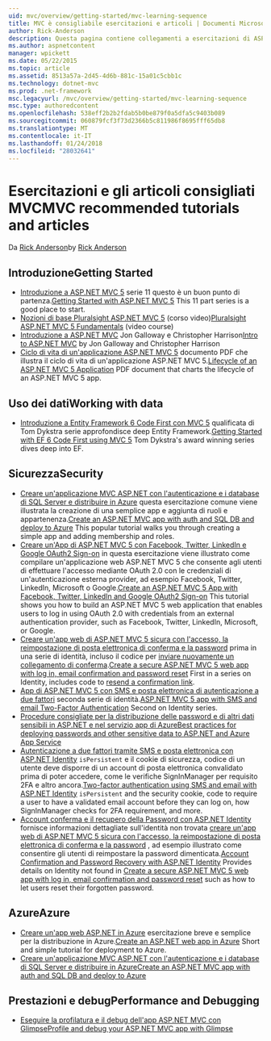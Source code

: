 ```yaml
---
uid: mvc/overview/getting-started/mvc-learning-sequence
title: MVC è consigliabile esercitazioni e articoli | Documenti Microsoft
author: Rick-Anderson
description: Questa pagina contiene collegamenti a esercitazioni di ASP.NET MVC e la sequenza consigliata per utilizzarle.
ms.author: aspnetcontent
manager: wpickett
ms.date: 05/22/2015
ms.topic: article
ms.assetid: 8513a57a-2d45-4d6b-881c-15a01c5cbb1c
ms.technology: dotnet-mvc
ms.prod: .net-framework
msc.legacyurl: /mvc/overview/getting-started/mvc-learning-sequence
msc.type: authoredcontent
ms.openlocfilehash: 538eff2b2b2fdab5b0be879f0a5dfa5c9403b089
ms.sourcegitcommit: 060879fcf3f73d2366b5c811986f8695fff65db8
ms.translationtype: MT
ms.contentlocale: it-IT
ms.lasthandoff: 01/24/2018
ms.locfileid: "28032641"
---
```

<a name="mvc-recommended-tutorials-and-articles"></a><span data-ttu-id="c0139-103">Esercitazioni e gli articoli consigliati MVC</span><span class="sxs-lookup"><span data-stu-id="c0139-103">MVC recommended tutorials and articles</span></span>
====================
<span data-ttu-id="c0139-104">Da [Rick Anderson](https://github.com/Rick-Anderson)</span><span class="sxs-lookup"><span data-stu-id="c0139-104">by [Rick Anderson](https://github.com/Rick-Anderson)</span></span>

<a id="pwd"></a>
## <a name="getting-started"></a><span data-ttu-id="c0139-105">Introduzione</span><span class="sxs-lookup"><span data-stu-id="c0139-105">Getting Started</span></span>

- <span data-ttu-id="c0139-106">[Introduzione a ASP.NET MVC 5](introduction/getting-started.md) serie 11 questo è un buon punto di partenza.</span><span class="sxs-lookup"><span data-stu-id="c0139-106">[Getting Started with ASP.NET MVC 5](introduction/getting-started.md) This 11 part series is a good place to start.</span></span>
- <span data-ttu-id="c0139-107">[Nozioni di base Pluralsight ASP.NET MVC 5](https://pluralsight.com/training/Player?author=scott-allen&amp;name=aspdotnet-mvc5-fundamentals-m1-introduction&amp;mode=live&amp;clip=0&amp;course=aspdotnet-mvc5-fundamentals) (corso video)</span><span class="sxs-lookup"><span data-stu-id="c0139-107">[Pluralsight ASP.NET MVC 5 Fundamentals](https://pluralsight.com/training/Player?author=scott-allen&amp;name=aspdotnet-mvc5-fundamentals-m1-introduction&amp;mode=live&amp;clip=0&amp;course=aspdotnet-mvc5-fundamentals) (video course)</span></span>
- <span data-ttu-id="c0139-108">[Introduzione a ASP.NET MVC](https://www.microsoftvirtualacademy.com/training-courses/introduction-to-asp-net-mvc) Jon Galloway e Christopher Harrison</span><span class="sxs-lookup"><span data-stu-id="c0139-108">[Intro to ASP.NET MVC](https://www.microsoftvirtualacademy.com/training-courses/introduction-to-asp-net-mvc) by Jon Galloway and Christopher Harrison</span></span>
- <span data-ttu-id="c0139-109">[Ciclo di vita di un'applicazione ASP.NET MVC 5](lifecycle-of-an-aspnet-mvc-5-application.md) documento PDF che illustra il ciclo di vita di un'applicazione ASP.NET MVC 5.</span><span class="sxs-lookup"><span data-stu-id="c0139-109">[Lifecycle of an ASP.NET MVC 5 Application](lifecycle-of-an-aspnet-mvc-5-application.md) PDF document that charts the lifecycle of an ASP.NET MVC 5 app.</span></span>

<a id="con"></a>
## <a name="working-with-data"></a><span data-ttu-id="c0139-110">Uso dei dati</span><span class="sxs-lookup"><span data-stu-id="c0139-110">Working with data</span></span>

- <span data-ttu-id="c0139-111">[Introduzione a Entity Framework 6 Code First con MVC 5](getting-started-with-ef-using-mvc/creating-an-entity-framework-data-model-for-an-asp-net-mvc-application.md) qualificata di Tom Dykstra serie approfondisce deep Entity Framework.</span><span class="sxs-lookup"><span data-stu-id="c0139-111">[Getting Started with EF 6 Code First using MVC 5](getting-started-with-ef-using-mvc/creating-an-entity-framework-data-model-for-an-asp-net-mvc-application.md) Tom Dykstra's award winning series dives deep into EF.</span></span>

<a id="wj"></a>
## <a name="security"></a><span data-ttu-id="c0139-112">Sicurezza</span><span class="sxs-lookup"><span data-stu-id="c0139-112">Security</span></span>

- <span data-ttu-id="c0139-113">[Creare un'applicazione MVC ASP.NET con l'autenticazione e i database di SQL Server e distribuire in Azure](https://azure.microsoft.com/documentation/articles/web-sites-dotnet-deploy-aspnet-mvc-app-membership-oauth-sql-database/) questa esercitazione comune viene illustrata la creazione di una semplice app e aggiunta di ruoli e appartenenza.</span><span class="sxs-lookup"><span data-stu-id="c0139-113">[Create an ASP.NET MVC app with auth and SQL DB and deploy to Azure](https://azure.microsoft.com/documentation/articles/web-sites-dotnet-deploy-aspnet-mvc-app-membership-oauth-sql-database/) This popular tutorial walks you through creating a simple app and adding membership and roles.</span></span>
- <span data-ttu-id="c0139-114">[Creare un'App di ASP.NET MVC 5 con Facebook, Twitter, LinkedIn e Google OAuth2 Sign-on](../security/create-an-aspnet-mvc-5-app-with-facebook-and-google-oauth2-and-openid-sign-on.md) in questa esercitazione viene illustrato come compilare un'applicazione web ASP.NET MVC 5 che consente agli utenti di effettuare l'accesso mediante OAuth 2.0 con le credenziali di un'autenticazione esterna provider, ad esempio Facebook, Twitter, LinkedIn, Microsoft o Google.</span><span class="sxs-lookup"><span data-stu-id="c0139-114">[Create an ASP.NET MVC 5 App with Facebook, Twitter, LinkedIn and Google OAuth2 Sign-on](../security/create-an-aspnet-mvc-5-app-with-facebook-and-google-oauth2-and-openid-sign-on.md) This tutorial shows you how to build an ASP.NET MVC 5 web application that enables users to log in using OAuth 2.0 with credentials from an external authentication provider, such as Facebook, Twitter, LinkedIn, Microsoft, or Google.</span></span>
- <span data-ttu-id="c0139-115">[Creare un'app web di ASP.NET MVC 5 sicura con l'accesso, la reimpostazione di posta elettronica di conferma e la password](../security/create-an-aspnet-mvc-5-web-app-with-email-confirmation-and-password-reset.md) prima in una serie di identità, incluso il codice per [inviare nuovamente un collegamento di conferma](../security/create-an-aspnet-mvc-5-web-app-with-email-confirmation-and-password-reset.md#rsend).</span><span class="sxs-lookup"><span data-stu-id="c0139-115">[Create a secure ASP.NET MVC 5 web app with log in, email confirmation and password reset](../security/create-an-aspnet-mvc-5-web-app-with-email-confirmation-and-password-reset.md) First in a series on Identity, includes code to [resend a confirmation link](../security/create-an-aspnet-mvc-5-web-app-with-email-confirmation-and-password-reset.md#rsend).</span></span>
- <span data-ttu-id="c0139-116">[App di ASP.NET MVC 5 con SMS e posta elettronica di autenticazione a due fattori](../security/aspnet-mvc-5-app-with-sms-and-email-two-factor-authentication.md) seconda serie di identità.</span><span class="sxs-lookup"><span data-stu-id="c0139-116">[ASP.NET MVC 5 app with SMS and email Two-Factor Authentication](../security/aspnet-mvc-5-app-with-sms-and-email-two-factor-authentication.md) Second on Identity series.</span></span>
- [<span data-ttu-id="c0139-117">Procedure consigliate per la distribuzione delle password e di altri dati sensibili in ASP.NET e nel servizio app di Azure</span><span class="sxs-lookup"><span data-stu-id="c0139-117">Best practices for deploying passwords and other sensitive data to ASP.NET and Azure App Service</span></span>](../../../identity/overview/features-api/best-practices-for-deploying-passwords-and-other-sensitive-data-to-aspnet-and-azure.md)
- <span data-ttu-id="c0139-118">[Autenticazione a due fattori tramite SMS e posta elettronica con ASP.NET Identity](../../../identity/overview/features-api/two-factor-authentication-using-sms-and-email-with-aspnet-identity.md) `isPersistent` e il cookie di sicurezza, codice di un utente deve disporre di un account di posta elettronica convalidato prima di poter accedere, come le verifiche SignInManager per requisito 2FA e altro ancora.</span><span class="sxs-lookup"><span data-stu-id="c0139-118">[Two-factor authentication using SMS and email with ASP.NET Identity](../../../identity/overview/features-api/two-factor-authentication-using-sms-and-email-with-aspnet-identity.md) `isPersistent` and the security cookie, code to require a user to have a validated email account before they can log on, how SignInManager checks for 2FA requirement, and more.</span></span>
- <span data-ttu-id="c0139-119">[Account conferma e il recupero della Password con ASP.NET Identity](../../../identity/overview/features-api/account-confirmation-and-password-recovery-with-aspnet-identity.md) fornisce informazioni dettagliate sull'identità non trovata [creare un'app web di ASP.NET MVC 5 sicura con l'accesso, la reimpostazione di posta elettronica di conferma e la password](../security/create-an-aspnet-mvc-5-web-app-with-email-confirmation-and-password-reset.md) , ad esempio illustrato come consentire gli utenti di reimpostare la password dimenticata.</span><span class="sxs-lookup"><span data-stu-id="c0139-119">[Account Confirmation and Password Recovery with ASP.NET Identity](../../../identity/overview/features-api/account-confirmation-and-password-recovery-with-aspnet-identity.md) Provides details on Identity not found in [Create a secure ASP.NET MVC 5 web app with log in, email confirmation and password reset](../security/create-an-aspnet-mvc-5-web-app-with-email-confirmation-and-password-reset.md) such as how to let users reset their forgotten password.</span></span>

<a id="da"></a>
## <a name="azure"></a><span data-ttu-id="c0139-120">Azure</span><span class="sxs-lookup"><span data-stu-id="c0139-120">Azure</span></span>

- <span data-ttu-id="c0139-121">[Creare un'app web ASP.NET in Azure](https://azure.microsoft.com/documentation/articles/web-sites-dotnet-get-started/) esercitazione breve e semplice per la distribuzione in Azure.</span><span class="sxs-lookup"><span data-stu-id="c0139-121">[Create an ASP.NET web app in Azure](https://azure.microsoft.com/documentation/articles/web-sites-dotnet-get-started/) Short and simple tutorial for deployment to Azure.</span></span>
- [<span data-ttu-id="c0139-122">Creare un'applicazione MVC ASP.NET con l'autenticazione e i database di SQL Server e distribuire in Azure</span><span class="sxs-lookup"><span data-stu-id="c0139-122">Create an ASP.NET MVC app with auth and SQL DB and deploy to Azure</span></span>](https://azure.microsoft.com/documentation/articles/web-sites-dotnet-deploy-aspnet-mvc-app-membership-oauth-sql-database/)

<a id="perf"></a>
## <a name="performance-and-debugging"></a><span data-ttu-id="c0139-123">Prestazioni e debug</span><span class="sxs-lookup"><span data-stu-id="c0139-123">Performance and Debugging</span></span>

- [<span data-ttu-id="c0139-124">Eseguire la profilatura e il debug dell'app ASP.NET MVC con Glimpse</span><span class="sxs-lookup"><span data-stu-id="c0139-124">Profile and debug your ASP.NET MVC app with Glimpse</span></span>](../performance/profile-and-debug-your-aspnet-mvc-app-with-glimpse.md)
